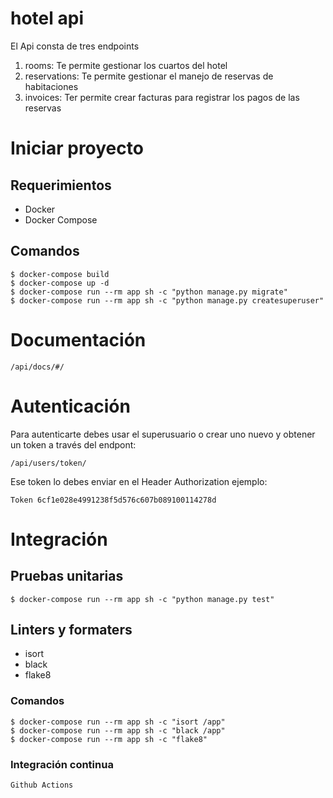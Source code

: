 # hotel api

El Api consta de tres endpoints

1. rooms: Te permite gestionar los cuartos del hotel
2. reservations: Te permite gestionar el manejo de reservas de habitaciones
3. invoices: Ter permite crear facturas para registrar los pagos de las reservas


# Iniciar proyecto

## Requerimientos
- Docker
- Docker Compose

## Comandos

```
$ docker-compose build
$ docker-compose up -d
$ docker-compose run --rm app sh -c "python manage.py migrate"
$ docker-compose run --rm app sh -c "python manage.py createsuperuser"
```

# Documentación
```
/api/docs/#/
```


# Autenticación

Para autenticarte debes usar el superusuario o crear uno nuevo y obtener un token a través del endpont:
```
/api/users/token/
```
Ese token lo debes enviar en el Header Authorization ejemplo:
```
Token 6cf1e028e4991238f5d576c607b089100114278d
```

# Integración

## Pruebas unitarias
```
$ docker-compose run --rm app sh -c "python manage.py test"
```

## Linters y formaters
- isort
- black
- flake8

### Comandos
```
$ docker-compose run --rm app sh -c "isort /app"
$ docker-compose run --rm app sh -c "black /app"
$ docker-compose run --rm app sh -c "flake8"
```

### Integración continua
```
Github Actions
```
